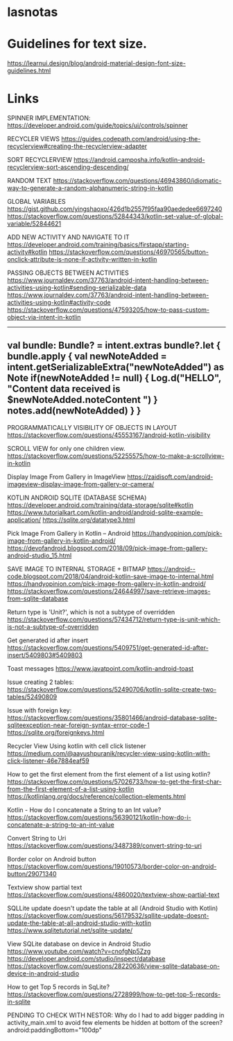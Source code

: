 # lasnotas

# Guidelines for text size.
https://learnui.design/blog/android-material-design-font-size-guidelines.html

# Links
SPINNER IMPLEMENTATION:
https://developer.android.com/guide/topics/ui/controls/spinner

RECYCLER VIEWS
https://guides.codepath.com/android/using-the-recyclerview#creating-the-recyclerview-adapter

SORT RECYCLERVIEW
https://android.camposha.info/kotlin-android-recyclerview-sort-ascending-descending/

RANDOM TEXT
https://stackoverflow.com/questions/46943860/idiomatic-way-to-generate-a-random-alphanumeric-string-in-kotlin

GLOBAL VARIABLES
https://gist.github.com/yingshaoxo/426d1b2557f95faa90aededee6697240
https://stackoverflow.com/questions/52844343/kotlin-set-value-of-global-variable/52844621

ADD NEW ACTIVITY AND NAVIGATE TO IT
https://developer.android.com/training/basics/firstapp/starting-activity#kotlin
https://stackoverflow.com/questions/46970565/button-onclick-attribute-is-none-if-activity-written-in-kotlin

PASSING OBJECTS BETWEEN ACTIVITIES
https://www.journaldev.com/37763/android-intent-handling-between-activities-using-kotlin#sending-serializable-data
https://www.journaldev.com/37763/android-intent-handling-between-activities-using-kotlin#activity-code
https://stackoverflow.com/questions/47593205/how-to-pass-custom-object-via-intent-in-kotlin

---------------------------------------------------------------------------------------------
val bundle: Bundle? = intent.extras
        bundle?.let {
            bundle.apply {
                val newNoteAdded = intent.getSerializableExtra("newNoteAdded") as Note
                if(newNoteAdded != null) {
                    Log.d("HELLO", "Content data received is $newNoteAdded.noteContent ")
                }
                notes.add(newNoteAdded)
            }
        }
---------------------------------------------------------------------------------------------

PROGRAMMATICALLY VISIBILITY OF OBJECTS IN LAYOUT
https://stackoverflow.com/questions/45553167/android-kotlin-visibility

SCROLL VIEW for only one children view.
https://stackoverflow.com/questions/52255575/how-to-make-a-scrollview-in-kotlin

Display Image From Gallery in ImageView
https://zaidisoft.com/android-imageview-display-image-from-gallery-or-camera/

KOTLIN ANDROID SQLITE (DATABASE SCHEMA)
https://developer.android.com/training/data-storage/sqlite#kotlin
https://www.tutorialkart.com/kotlin-android/android-sqlite-example-application/
https://sqlite.org/datatype3.html

Pick Image From Gallery in Kotlin – Android
https://handyopinion.com/pick-image-from-gallery-in-kotlin-android/
https://devofandroid.blogspot.com/2018/09/pick-image-from-gallery-android-studio_15.html


SAVE IMAGE TO INTERNAL STORAGE + BITMAP
https://android--code.blogspot.com/2018/04/android-kotlin-save-image-to-internal.html
https://handyopinion.com/pick-image-from-gallery-in-kotlin-android/
https://stackoverflow.com/questions/24644997/save-retrieve-images-from-sqlite-database

Return type is 'Unit?', which is not a subtype of overridden
https://stackoverflow.com/questions/57434712/return-type-is-unit-which-is-not-a-subtype-of-overridden

Get generated id after insert
https://stackoverflow.com/questions/5409751/get-generated-id-after-insert/5409803#5409803

Toast messages
https://www.javatpoint.com/kotlin-android-toast

Issue creating 2 tables:
https://stackoverflow.com/questions/52490706/kotlin-sqlite-create-two-tables/52490809

Issue with foreign key:
https://stackoverflow.com/questions/35801466/android-database-sqlite-sqliteexception-near-foreign-syntax-error-code-1
https://sqlite.org/foreignkeys.html

Recycler View Using kotlin with cell click listener
https://medium.com/@aayushpuranik/recycler-view-using-kotlin-with-click-listener-46e7884eaf59

How to get the first element from the first element of a list using kotlin?
https://stackoverflow.com/questions/57026733/how-to-get-the-first-char-from-the-first-element-of-a-list-using-kotlin
https://kotlinlang.org/docs/reference/collection-elements.html

Kotlin - How do I concatenate a String to an Int value?
https://stackoverflow.com/questions/56390121/kotlin-how-do-i-concatenate-a-string-to-an-int-value

Convert String to Uri
https://stackoverflow.com/questions/3487389/convert-string-to-uri

Border color on Android button
https://stackoverflow.com/questions/19010573/border-color-on-android-button/29071340

Textview show partial text
https://stackoverflow.com/questions/4860020/textview-show-partial-text

SQLLite update doesn't update the table at all (Android Studio with Kotlin)
https://stackoverflow.com/questions/56179532/sqllite-update-doesnt-update-the-table-at-all-android-studio-with-kotlin
https://www.sqlitetutorial.net/sqlite-update/

View SQLite database on device in Android Studio
https://www.youtube.com/watch?v=cnofgNp5Zzg
https://developer.android.com/studio/inspect/database
https://stackoverflow.com/questions/28220636/view-sqlite-database-on-device-in-android-studio

How to get Top 5 records in SqLite?
https://stackoverflow.com/questions/2728999/how-to-get-top-5-records-in-sqlite



PENDING TO CHECK WITH NESTOR:
Why do I had to add bigger padding in activity_main.xml to avoid few elements be hidden at bottom of the screen?
android:paddingBottom="100dp"